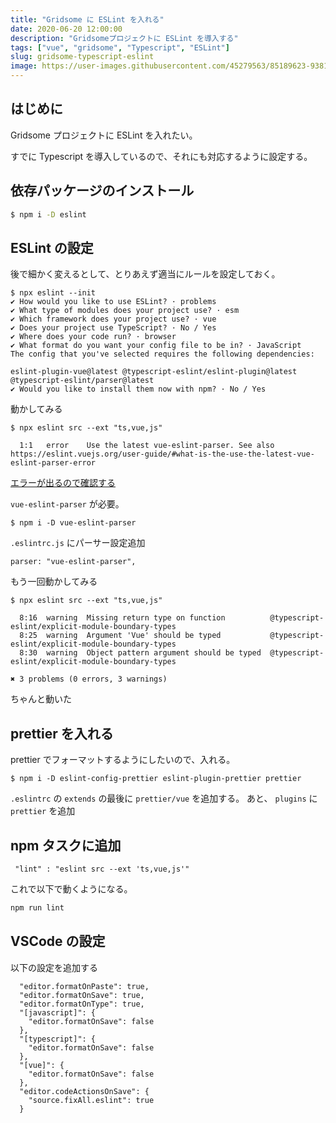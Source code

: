 ```yaml
---
title: "Gridsome に ESLint を入れる"
date: 2020-06-20 12:00:00
description: "Gridsomeプロジェクトに ESLint を導入する"
tags: ["vue", "gridsome", "Typescript", "ESLint"]
slug: gridsome-typescript-eslint
image: https://user-images.githubusercontent.com/45279563/85189623-93813a80-b2eb-11ea-9b57-d6a6b66d3e5b.png
---
```


## はじめに

Gridsome プロジェクトに ESLint を入れたい。

すでに Typescript を導入しているので、それにも対応するように設定する。

## 依存パッケージのインストール

```bash
$ npm i -D eslint
```

## ESLint の設定

後で細かく変えるとして、とりあえず適当にルールを設定しておく。

```
$ npx eslint --init
✔ How would you like to use ESLint? · problems
✔ What type of modules does your project use? · esm
✔ Which framework does your project use? · vue
✔ Does your project use TypeScript? · No / Yes
✔ Where does your code run? · browser
✔ What format do you want your config file to be in? · JavaScript
The config that you've selected requires the following dependencies:

eslint-plugin-vue@latest @typescript-eslint/eslint-plugin@latest @typescript-eslint/parser@latest
✔ Would you like to install them now with npm? · No / Yes
```

動かしてみる

```
$ npx eslint src --ext "ts,vue,js"

  1:1   error    Use the latest vue-eslint-parser. See also https://eslint.vuejs.org/user-guide/#what-is-the-use-the-latest-vue-eslint-parser-error
```

[エラーが出るので確認する](https://eslint.vuejs.org/user-guide/#what-is-the-use-the-latest-vue-eslint-parser-error)

`vue-eslint-parser` が必要。

```
$ npm i -D vue-eslint-parser
```

`.eslintrc.js` にパーサー設定追加

```
parser: "vue-eslint-parser",
```

もう一回動かしてみる

```
$ npx eslint src --ext "ts,vue,js"

  8:16  warning  Missing return type on function          @typescript-eslint/explicit-module-boundary-types
  8:25  warning  Argument 'Vue' should be typed           @typescript-eslint/explicit-module-boundary-types
  8:30  warning  Object pattern argument should be typed  @typescript-eslint/explicit-module-boundary-types

✖ 3 problems (0 errors, 3 warnings)
```

ちゃんと動いた

## prettier を入れる

prettier でフォーマットするようにしたいので、入れる。

```
$ npm i -D eslint-config-prettier eslint-plugin-prettier prettier
```

`.eslintrc` の `extends` の最後に `prettier/vue` を追加する。
あと、 `plugins` に `prettier` を追加

## npm タスクに追加

```
 "lint" : "eslint src --ext 'ts,vue,js'"
```

これで以下で動くようになる。

```bash
npm run lint
```

## VSCode の設定

以下の設定を追加する

```
  "editor.formatOnPaste": true,
  "editor.formatOnSave": true,
  "editor.formatOnType": true,
  "[javascript]": {
    "editor.formatOnSave": false
  },
  "[typescript]": {
    "editor.formatOnSave": false
  },
  "[vue]": {
    "editor.formatOnSave": false
  },
  "editor.codeActionsOnSave": {
    "source.fixAll.eslint": true
  }
```
